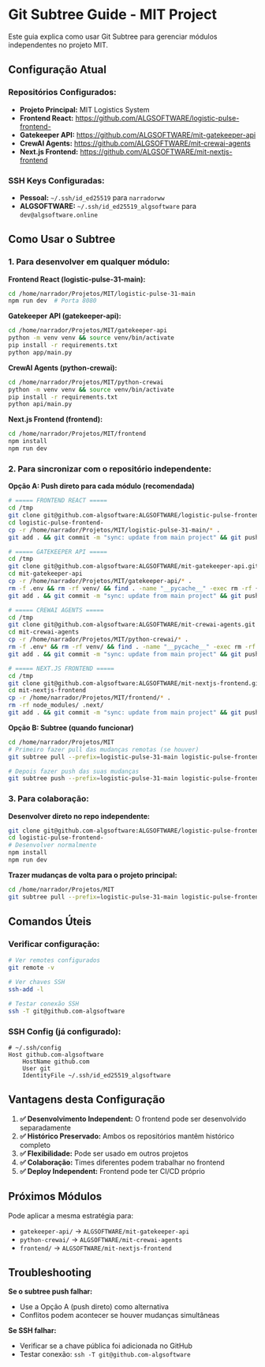 # Git Subtree Guide - MIT Project

Este guia explica como usar Git Subtree para gerenciar módulos independentes no projeto MIT.

## Configuração Atual

### Repositórios Configurados:
- **Projeto Principal:** MIT Logistics System
- **Frontend React:** https://github.com/ALGSOFTWARE/logistic-pulse-frontend-
- **Gatekeeper API:** https://github.com/ALGSOFTWARE/mit-gatekeeper-api
- **CrewAI Agents:** https://github.com/ALGSOFTWARE/mit-crewai-agents
- **Next.js Frontend:** https://github.com/ALGSOFTWARE/mit-nextjs-frontend

### SSH Keys Configuradas:
- **Pessoal:** `~/.ssh/id_ed25519` para `narradorww`
- **ALGSOFTWARE:** `~/.ssh/id_ed25519_algsoftware` para `dev@algsoftware.online`

## Como Usar o Subtree

### 1. Para desenvolver em qualquer módulo:

**Frontend React (logistic-pulse-31-main):**
```bash
cd /home/narrador/Projetos/MIT/logistic-pulse-31-main
npm run dev  # Porta 8080
```

**Gatekeeper API (gatekeeper-api):**
```bash
cd /home/narrador/Projetos/MIT/gatekeeper-api
python -m venv venv && source venv/bin/activate
pip install -r requirements.txt
python app/main.py
```

**CrewAI Agents (python-crewai):**
```bash
cd /home/narrador/Projetos/MIT/python-crewai
python -m venv venv && source venv/bin/activate
pip install -r requirements.txt
python api/main.py
```

**Next.js Frontend (frontend):**
```bash
cd /home/narrador/Projetos/MIT/frontend
npm install
npm run dev
```

### 2. Para sincronizar com o repositório independente:

**Opção A: Push direto para cada módulo (recomendada)**
```bash
# ===== FRONTEND REACT =====
cd /tmp
git clone git@github.com-algsoftware:ALGSOFTWARE/logistic-pulse-frontend-.git
cd logistic-pulse-frontend-
cp -r /home/narrador/Projetos/MIT/logistic-pulse-31-main/* .
git add . && git commit -m "sync: update from main project" && git push

# ===== GATEKEEPER API =====
cd /tmp
git clone git@github.com-algsoftware:ALGSOFTWARE/mit-gatekeeper-api.git
cd mit-gatekeeper-api
cp -r /home/narrador/Projetos/MIT/gatekeeper-api/* .
rm -f .env && rm -rf venv/ && find . -name "__pycache__" -exec rm -rf {} + 2>/dev/null || true
git add . && git commit -m "sync: update from main project" && git push

# ===== CREWAI AGENTS =====
cd /tmp
git clone git@github.com-algsoftware:ALGSOFTWARE/mit-crewai-agents.git
cd mit-crewai-agents
cp -r /home/narrador/Projetos/MIT/python-crewai/* .
rm -f .env* && rm -rf venv/ && find . -name "__pycache__" -exec rm -rf {} + 2>/dev/null || true
git add . && git commit -m "sync: update from main project" && git push

# ===== NEXT.JS FRONTEND =====
cd /tmp
git clone git@github.com-algsoftware:ALGSOFTWARE/mit-nextjs-frontend.git
cd mit-nextjs-frontend
cp -r /home/narrador/Projetos/MIT/frontend/* .
rm -rf node_modules/ .next/
git add . && git commit -m "sync: update from main project" && git push
```

**Opção B: Subtree (quando funcionar)**
```bash
cd /home/narrador/Projetos/MIT
# Primeiro fazer pull das mudanças remotas (se houver)
git subtree pull --prefix=logistic-pulse-31-main logistic-pulse-frontend main --squash

# Depois fazer push das suas mudanças
git subtree push --prefix=logistic-pulse-31-main logistic-pulse-frontend main
```

### 3. Para colaboração:

**Desenvolver direto no repo independente:**
```bash
git clone git@github.com-algsoftware:ALGSOFTWARE/logistic-pulse-frontend-.git
cd logistic-pulse-frontend-
# Desenvolver normalmente
npm install
npm run dev
```

**Trazer mudanças de volta para o projeto principal:**
```bash
cd /home/narrador/Projetos/MIT
git subtree pull --prefix=logistic-pulse-31-main logistic-pulse-frontend main --squash
```

## Comandos Úteis

### Verificar configuração:
```bash
# Ver remotes configurados
git remote -v

# Ver chaves SSH
ssh-add -l

# Testar conexão SSH
ssh -T git@github.com-algsoftware
```

### SSH Config (já configurado):
```
# ~/.ssh/config
Host github.com-algsoftware
    HostName github.com
    User git
    IdentityFile ~/.ssh/id_ed25519_algsoftware
```

## Vantagens desta Configuração

1. **✅ Desenvolvimento Independent:** O frontend pode ser desenvolvido separadamente
2. **✅ Histórico Preservado:** Ambos os repositórios mantêm histórico completo  
3. **✅ Flexibilidade:** Pode ser usado em outros projetos
4. **✅ Colaboração:** Times diferentes podem trabalhar no frontend
5. **✅ Deploy Independent:** Frontend pode ter CI/CD próprio

## Próximos Módulos

Pode aplicar a mesma estratégia para:
- `gatekeeper-api/` → `ALGSOFTWARE/mit-gatekeeper-api`
- `python-crewai/` → `ALGSOFTWARE/mit-crewai-agents`  
- `frontend/` → `ALGSOFTWARE/mit-nextjs-frontend`

## Troubleshooting

**Se o subtree push falhar:**
- Use a Opção A (push direto) como alternativa
- Conflitos podem acontecer se houver mudanças simultâneas

**Se SSH falhar:**
- Verificar se a chave pública foi adicionada no GitHub
- Testar conexão: `ssh -T git@github.com-algsoftware`